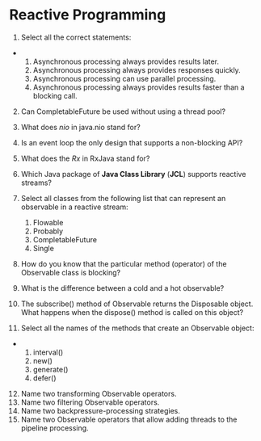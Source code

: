 

Reactive Programming
====================

1.  Select all the correct statements:

-   1.  Asynchronous processing always provides results later.
    2.  Asynchronous processing always provides responses quickly.
    3.  Asynchronous processing can use parallel processing.
    4.  Asynchronous processing always provides results faster than a
        blocking call.

2.  Can CompletableFuture be used without using a thread pool?
3.  What does *nio* in java.nio stand for?
4.  Is an event loop the only design that supports a non-blocking API?
5.  What does the *Rx* in RxJava stand for?
6.  Which Java package of **Java Class Library** (**JCL**) supports
    reactive streams?
7.  Select all classes from the following list that can represent an
    observable in a reactive stream:
    1.  Flowable
    2.  Probably
    3.  CompletableFuture
    4.  Single

8.  How do you know that the particular method (operator) of the
    Observable class is blocking?
9.  What is the difference between a cold and a hot observable?
10. The subscribe() method of Observable returns the Disposable object.
    What happens when the dispose() method is called on this object?
11. Select all the names of the methods that create an Observable
    object:

-   1.  interval()
    2.  new()
    3.  generate()
    4.  defer()

12. Name two transforming Observable operators.
13. Name two filtering Observable operators.
14. Name two backpressure-processing strategies.
15. Name two Observable operators that allow adding threads to the
    pipeline processing.

